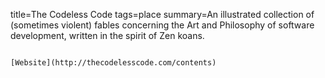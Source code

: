title=The Codeless Code
tags=place
summary=An illustrated collection of (sometimes violent) fables concerning the Art and Philosophy of software development, written in the spirit of Zen koans.
~~~~~~

[Website](http://thecodelesscode.com/contents)

